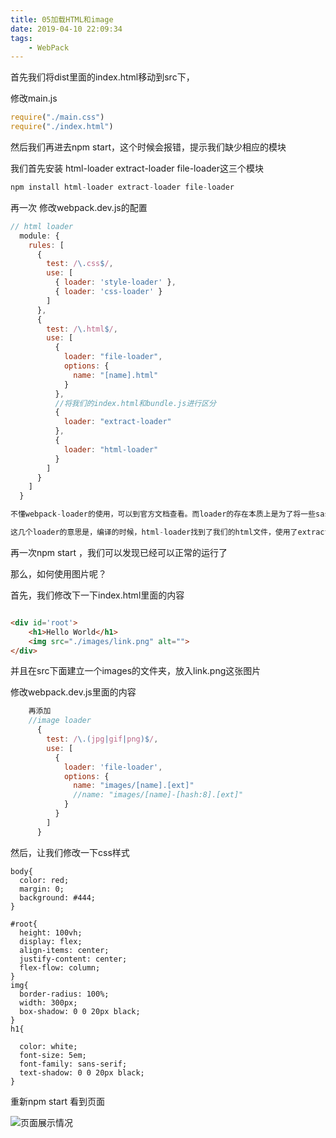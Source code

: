 ```yaml
---
title: 05加载HTML和image
date: 2019-04-10 22:09:34
tags:
    - WebPack
---
```

首先我们将dist里面的index.html移动到src下，

修改main.js
``` main.js
require("./main.css")
require("./index.html")
```
然后我们再进去npm start，这个时候会报错，提示我们缺少相应的模块

我们首先安装 html-loader extract-loader file-loader这三个模块
``` js
npm install html-loader extract-loader file-loader
```
再一次
修改webpack.dev.js的配置
``` js
// html loader
  module: {
    rules: [
      {
        test: /\.css$/,
        use: [
          { loader: 'style-loader' },
          { loader: 'css-loader' }
        ]
      },
      {
        test: /\.html$/,
        use: [
          {
            loader: "file-loader",
            options: {
              name: "[name].html"
            }
          },
          //将我们的index.html和bundle.js进行区分
          {
            loader: "extract-loader"
          },
          {
            loader: "html-loader"
          }
        ]
      }
    ]
  }

不懂webpack-loader的使用，可以到官方文档查看。而loader的存在本质上是为了将一些sass，tsx文件，转码编译成浏览器可以识别的js

这几个loader的意思是，编译的时候，html-loader找到了我们的html文件，使用了extract-loader帮助我们把js和html文件打包分离，最后使用file-loader给文件进行命名
```
再一次npm start ，我们可以发现已经可以正常的运行了

那么，如何使用图片呢？

首先，我们修改下一下index.html里面的内容
``` html

<div id='root'>
    <h1>Hello World</h1>
    <img src="./images/link.png" alt="">
</div>
```
并且在src下面建立一个images的文件夹，放入link.png这张图片

修改webpack.dev.js里面的内容
``` js
    再添加
    //image loader
      {
        test: /\.(jpg|gif|png)$/,
        use: [
          {
            loader: 'file-loader',
            options: {
              name: "images/[name].[ext]"
              //name: "images/[name]-[hash:8].[ext]"
            }
          }
        ]
      }
```

然后，让我们修改一下css样式
```
body{ 
  color: red;
  margin: 0;
  background: #444;
}

#root{  
  height: 100vh;
  display: flex;
  align-items: center;
  justify-content: center;
  flex-flow: column;
}
img{  
  border-radius: 100%;
  width: 300px;
  box-shadow: 0 0 20px black;
}
h1{ 
  
  color: white;
  font-size: 5em;
  font-family: sans-serif;
  text-shadow: 0 0 20px black;
}
```
重新npm start 看到页面

![页面展示情况](https://cdn.nlark.com/yuque/0/2019/png/308891/1554424968568-d1a1f597-8047-40a3-9d81-b4cb06f623ca.png)














